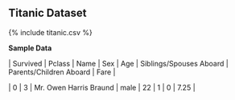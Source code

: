 ## Titanic Dataset

{% include titanic.csv %}

**Sample Data**

| Survived | Pclass | Name | Sex | Age | Siblings/Spouses Aboard | Parents/Children Aboard | Fare |

| 0 |	3 |	Mr. Owen Harris Braund |	male	| 22 | 1	| 0	| 7.25 | 

